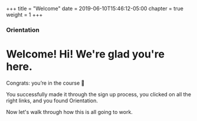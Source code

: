 +++
title = "Welcome"
date = 2019-06-10T15:46:12-05:00
chapter = true
weight = 1
+++

### Orientation

# Welcome! Hi! We're glad you're here.

Congrats: you’re in the course 🙂

You successfully made it through the sign up process, you clicked on all the right links, and you found Orientation.

Now let's walk through how this is all going to work.
